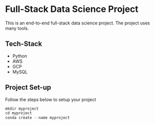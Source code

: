 # Full-Stack Data Science Project

This is an end-to-end full-stack data science project. The project uses many tools.

## Tech-Stack

- Python
- AWS
- GCP
- MySQL
  
## Project Set-up

Follow the steps below to setup your project

```python
mkdir myproject
cd myproject
conda create --name myproject
```
